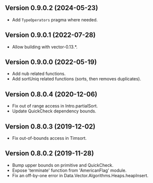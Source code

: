 ## Version 0.9.0.2 (2024-05-23)

- Add `TypeOperators` pragma where needed.

## Version 0.9.0.1 (2022-07-28)

- Allow building with vector-0.13.*.

## Version 0.9.0.0 (2022-05-19)

- Add nub related functions.
- Add sortUniq related functions (sorts, then removes duplicates).

## Version 0.8.0.4 (2020-12-06)

- Fix out of range access in Intro.partialSort.
- Update QuickCheck dependency bounds.

## Version 0.8.0.3 (2019-12-02)

- Fix out-of-bounds access in Timsort.

## Version 0.8.0.2 (2019-11-28)

- Bump upper bounds on primitive and QuickCheck.
- Expose 'terminate' function from 'AmericanFlag' module.
- Fix an off-by-one error in Data.Vector.Algorithms.Heaps.heapInsert.


